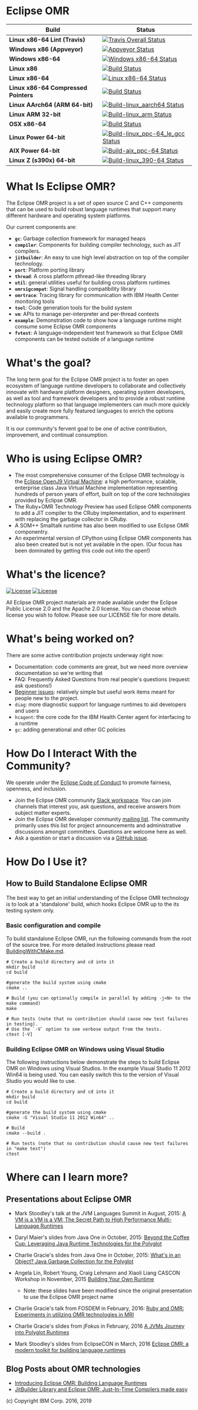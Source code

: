 <!--
Copyright (c) 2016, 2019 IBM Corp. and others

This program and the accompanying materials are made available under
the terms of the Eclipse Public License 2.0 which accompanies this
distribution and is available at https://www.eclipse.org/legal/epl-2.0/
or the Apache License, Version 2.0 which accompanies this distribution and
is available at https://www.apache.org/licenses/LICENSE-2.0.

This Source Code may also be made available under the following
Secondary Licenses when the conditions for such availability set
forth in the Eclipse Public License, v. 2.0 are satisfied: GNU
General Public License, version 2 with the GNU Classpath
Exception [1] and GNU General Public License, version 2 with the
OpenJDK Assembly Exception [2].

[1] https://www.gnu.org/software/classpath/license.html
[2] http://openjdk.java.net/legal/assembly-exception.html

SPDX-License-Identifier: EPL-2.0 OR Apache-2.0 OR GPL-2.0 WITH Classpath-exception-2.0 OR LicenseRef-GPL-2.0 WITH Assembly-exception
-->

# Eclipse OMR

| Build | Status |
| ---------------------- | -------------------- |
| **Linux x86-64 Lint (Travis)** | [![Travis Overall Status](https://api.travis-ci.org/eclipse/omr.svg?branch=master)](https://travis-ci.org/eclipse/omr) |
| **Windows x86 (Appveyor)** | [![Appveyor Status](https://ci.appveyor.com/api/projects/status/github/eclipse/omr?svg=true&branch=master)](https://ci.appveyor.com/project/eclipsewebmaster/omr) |
| **Windows x86-64** | [![Windows x86-64 Status](https://ci.eclipse.org/omr/job/Build-win_x86-64/badge/icon)](https://ci.eclipse.org/omr/job/Build-win_x86-64/) |
| **Linux x86** | [![Build Status](https://ci.eclipse.org/omr/job/Build-linux_x86/badge/icon)](https://ci.eclipse.org/omr/job/Build-linux_x86/) |
| **Linux x86-64** | [![Linux x86-64 Status](https://ci.eclipse.org/omr/job/Build-linux_x86-64/badge/icon)](https://ci.eclipse.org/omr/job/Build-linux_x86-64/) |
| **Linux x86-64 Compressed Pointers** | [![Build Status](https://ci.eclipse.org/omr/job/Build-linux_x86-64_cmprssptrs/badge/icon)](https://ci.eclipse.org/omr/job/Build-linux_x86-64_cmprssptrs/) |
| **Linux AArch64 (ARM 64-bit)** | [![Build-linux_aarch64 Status](https://ci.eclipse.org/omr/job/Build-linux_aarch64/badge/icon)](https://ci.eclipse.org/omr/job/Build-linux_aarch64/) |
| **Linux ARM 32-bit** | [![Build-linux_arm Status](https://ci.eclipse.org/omr/job/Build-linux_arm/badge/icon)](https://ci.eclipse.org/omr/job/Build-linux_arm/) |
| **OSX x86-64** | [![Build Status](https://ci.eclipse.org/omr/job/Build-osx_x86-64/badge/icon)](https://ci.eclipse.org/omr/job/Build-osx_x86-64/) |
| **Linux Power 64-bit** | [![Build-linux_ppc-64_le_gcc Status](https://ci.eclipse.org/omr/job/Build-linux_ppc-64_le_gcc/badge/icon)](https://ci.eclipse.org/omr/job/Build-linux_ppc-64_le_gcc/) |
| **AIX Power 64-bit** | [![Build-aix_ppc-64 Status](https://ci.eclipse.org/omr/job/Build-aix_ppc-64/badge/icon)](https://ci.eclipse.org/omr/job/Build-aix_ppc-64/) |
| **Linux Z (s390x) 64-bit** | [![Build-linux_390-64 Status](https://ci.eclipse.org/omr/job/Build-linux_390-64/badge/icon)](https://ci.eclipse.org/omr/job/Build-linux_390-64/) |


What Is Eclipse OMR?
====================

The Eclipse OMR project is a set of open source C and C++ components that can
be used to build robust language runtimes that support many different hardware
and operating system platforms.

Our current components are:

* **`gc`**:             Garbage collection framework for managed heaps
* **`compiler`**:       Components for building compiler technology, such as JIT
                        compilers.
* **`jitbuilder`**:     An easy to use high level abstraction on top of the
                        compiler technology.
* **`port`**:           Platform porting library
* **`thread`**:         A cross platform pthread-like threading library
* **`util`**:           general utilities useful for building cross platform
                        runtimes
* **`omrsigcompat`**:   Signal handling compatibility library
* **`omrtrace`**:       Tracing library for communication with IBM Health Center
                        monitoring tools
* **`tool`**:           Code generation tools for the build system
* **`vm`**:             APIs to manage per-interpreter and per-thread contexts
* **`example`**:        Demonstration code to show how a language runtime might
                        consume some Eclipse OMR components
* **`fvtest`**:         A language-independent test framework so that Eclipse
                        OMR components can be tested outside of a language runtime

What's the goal?
================

The long term goal for the Eclipse OMR project is to foster an open ecosystem of
language runtime developers to collaborate and collectively innovate with
hardware platform designers, operating system developers, as well as tool and
framework developers and to provide a robust runtime technology platform so that
language implementers can much more quickly and easily create more fully
featured languages to enrich the options available to programmers.

It is our community's fervent goal to be one of active contribution, improvement,
and continual consumption.

Who is using Eclipse OMR?
=========================

* The most comprehensive consumer of the Eclipse OMR technology is the [Eclipse
  OpenJ9 Virtual Machine](https://github.com/eclipse/openj9): a high
  performance, scalable, enterprise class Java Virtual Machine implementation
  representing hundreds of person years of effort, built on top of the core
  technologies provided by Eclipse OMR.
* The Ruby+OMR Technology Preview has used Eclipse OMR components to add a JIT
  compiler to the CRuby implementation, and to experiment with replacing the
  garbage collector in CRuby.
* A SOM++ Smalltalk runtime has also been modified to use Eclipse OMR
  componentry.
* An experimental version of CPython using Eclipse OMR components
  has also been created but is not yet available in the open. (Our focus
  has been dominated by getting this code out into the open!)


What's the licence?
===================
[![License](https://img.shields.io/badge/License-EPL%202.0-green.svg)](https://opensource.org/licenses/EPL-2.0)
[![License](https://img.shields.io/badge/License-APL%202.0-green.svg)](https://opensource.org/licenses/Apache-2.0)

All Eclipse OMR project materials are made available under the Eclipse Public
License 2.0 and the Apache 2.0 license. You can choose which license you wish
to follow.  Please see our LICENSE file for more details.


What's being worked on?
======================

There are some active contribution projects underway right now:

* Documentation: code comments are great, but we need more overview documentation
  so we're writing that
* FAQ: Frequently Asked Questions from real people's questions (request: ask
  questions!)
* [Beginner issues][beg]: relatively simple but useful work items meant for
  people new to the project.
* `diag`: more diagnostic support for language runtimes to aid developers and users
* `hcagent`: the core code for the IBM Health Center agent for interfacing to a runtime
* `gc`: adding generational and other GC policies

[beg]: https://github.com/eclipse/omr/issues?q=is%3Aopen+is%3Aissue+label%3Abeginner


How Do I Interact With the Community?
=====================================

We operate under the [Eclipse Code of Conduct][coc] to promote fairness, openness, and inclusion.

[coc]: https://eclipse.org/org/documents/Community_Code_of_Conduct.php

* Join the Eclipse OMR community [Slack workspace](https://join.slack.com/t/eclipse-omr/shared_invite/enQtMzg2ODIwODc4MTAyLWFiMzZkNmNhODc5OTM0MjgwZDdjNzg5YTg5NzM0ZmEzNTIyMGViMjk1YjYwNzczYjYwODc4YTM5MDk0NjIxMjg).  You can join channels that interest you, ask questions, and receive answers from subject matter experts.
* Join the Eclipse OMR developer community [mailing list](https://accounts.eclipse.org/mailing-list/omr-dev).
  The community primarily uses this list for project announcements and administrative
  discussions amongst committers.  Questions are welcome here as well.
* Ask a question or start a discussion via a [GitHub issue](https://github.com/eclipse/omr/issues).


How Do I Use it?
================

## How to Build Standalone Eclipse OMR

The best way to get an initial understanding of the Eclipse OMR technology is to
look at a 'standalone' build, which hooks Eclipse OMR up to the its testing system
only.

### Basic configuration and compile
To build standalone Eclipse OMR, run the following commands from the root of the
source tree. For more detailed instructions please read [BuildingWithCMake.md](doc/BuildingWithCMake.md).

    # Create a build directory and cd into it
    mkdir build
    cd build
    
    #generate the build system using cmake
    cmake ..

    # Build (you can optionally compile in parallel by adding -j<N> to the make command)
    make

    # Run tests (note that no contribution should cause new test failures in testing).
    # Use the `-V` option to see verbose output from the tests.
    ctest [-V]

### Building Eclipse OMR on Windows using Visual Studio
The following instructions below demonstrate the steps to build Eclipse OMR on Windows
using Visual Studios. In the example Visual Studio 11 2012 Win64 is being used.
You can easily switch this to the version of Visual Studio you would like to use.

    # Create a build directory and cd into it
    mkdir build
    cd build
    
    #generate the build system using cmake
    cmake -G "Visual Studio 11 2012 Win64" ..

    # Build
    cmake --build .

    # Run tests (note that no contribution should cause new test failures in "make test")
    ctest


Where can I learn more?
===============================

Presentations about Eclipse OMR
-------------------------------

* Mark Stoodley's talk at the JVM Languages Summit in August, 2015:
  [A VM is a VM is a VM: The Secret Path to High Performance Multi-Language Runtimes](https://www.youtube.com/watch?v=kOnyJurioyw)

* Daryl Maier's slides from Java One in October, 2015:
  [Beyond the Coffee Cup: Leveraging Java Runtime Technologies for the Polyglot](http://www.slideshare.net/0xdaryl/javaone-2015-con7547-beyond-the-coffee-cup-leveraging-java-runtime-technologies-for-polyglot?related=1)

* Charlie Gracie's slides from Java One in October, 2015:
  [What's in an Object? Java Garbage Collection for the Polyglot](http://www.slideshare.net/charliegracie1/javaone-whats-in-an-object)

* Angela Lin, Robert Young, Craig Lehmann and Xiaoli Liang CASCON Workshop in November, 2015
  [Building Your Own Runtime](https://ibm.box.com/s/7xdg25we2ezmdjjbqdys30d7dl1iyo49)
  * Note: these slides have been modified since the original presentation to use the Eclipse OMR project name

* Charlie Gracie's talk from FOSDEM in February, 2016:
  [Ruby and OMR: Experiments in utilizing OMR technologies in MRI](http://bofh.nikhef.nl/events/FOSDEM/2016/h2213/ruby-and-omr.mp4)

* Charlie Gracie's slides from jFokus in February, 2016
  [A JVMs Journey into Polyglot Runtimes](https://t.co/efCKf6aCB4)

* Mark Stoodley's slides from EclipseCON in March, 2016
  [Eclipse OMR: a modern toolkit for building language runtimes](http://www.slideshare.net/MarkStoodley/omr-a-modern-toolkit-for-building-language-runtimes)

Blog Posts about OMR technologies
---------------------------------

* [Introducing Eclipse OMR: Building Language Runtimes](https://developer.ibm.com/code/2016/03/08/introducing-omr-building-language-runtimes/)
* [JitBuilder Library and Eclipse OMR: Just-In-Time Compilers made easy](https://developer.ibm.com/code/2016/07/19/jitbuilder-library-and-eclipse-omr-just-in-time-compilers-made-easy/)

(c) Copyright IBM Corp. 2016, 2019

